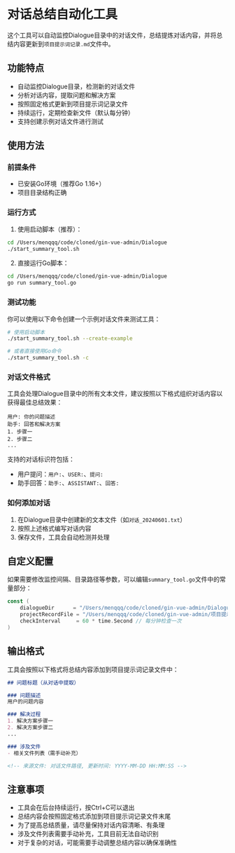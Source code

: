 # 对话总结自动化工具

这个工具可以自动监控Dialogue目录中的对话文件，总结提炼对话内容，并将总结内容更新到`项目提示词记录.md`文件中。

## 功能特点

- 自动监控Dialogue目录，检测新的对话文件
- 分析对话内容，提取问题和解决方案
- 按照固定格式更新到项目提示词记录文件
- 持续运行，定期检查新文件（默认每分钟）
- 支持创建示例对话文件进行测试

## 使用方法

### 前提条件

- 已安装Go环境（推荐Go 1.16+）
- 项目目录结构正确

### 运行方式

1. 使用启动脚本（推荐）：

```bash
cd /Users/menqqq/code/cloned/gin-vue-admin/Dialogue
./start_summary_tool.sh
```

2. 直接运行Go脚本：

```bash
cd /Users/menqqq/code/cloned/gin-vue-admin/Dialogue
go run summary_tool.go
```

### 测试功能

你可以使用以下命令创建一个示例对话文件来测试工具：

```bash
# 使用启动脚本
./start_summary_tool.sh --create-example

# 或者直接使用Go命令
./start_summary_tool.sh -c
```

### 对话文件格式

工具会处理Dialogue目录中的所有文本文件，建议按照以下格式组织对话内容以获得最佳总结效果：

```
用户: 你的问题描述
助手: 回答和解决方案
1. 步骤一
2. 步骤二
...
```

支持的对话标识符包括：
- 用户提问：`用户:`、`USER:`、`提问:`
- 助手回答：`助手:`、`ASSISTANT:`、`回答:`

### 如何添加对话

1. 在Dialogue目录中创建新的文本文件（如`对话_20240601.txt`）
2. 按照上述格式编写对话内容
3. 保存文件，工具会自动检测并处理

## 自定义配置

如果需要修改监控间隔、目录路径等参数，可以编辑`summary_tool.go`文件中的常量部分：

```go
const (
	dialogueDir      = "/Users/menqqq/code/cloned/gin-vue-admin/Dialogue"
	projectRecordFile = "/Users/menqqq/code/cloned/gin-vue-admin/项目提示词记录.md"
	checkInterval     = 60 * time.Second // 每分钟检查一次
)
```

## 输出格式

工具会按照以下格式将总结内容添加到项目提示词记录文件中：

```markdown
## 问题标题（从对话中提取）

### 问题描述
用户的问题内容

### 解决过程
1. 解决方案步骤一
2. 解决方案步骤二
...

### 涉及文件
- 相关文件列表（需手动补充）

<!-- 来源文件: 对话文件路径, 更新时间: YYYY-MM-DD HH:MM:SS -->
```

## 注意事项

- 工具会在后台持续运行，按Ctrl+C可以退出
- 总结内容会按照固定格式添加到项目提示词记录文件末尾
- 为了提高总结质量，请尽量保持对话内容清晰、有条理
- 涉及文件列表需要手动补充，工具目前无法自动识别
- 对于复杂的对话，可能需要手动调整总结内容以确保准确性